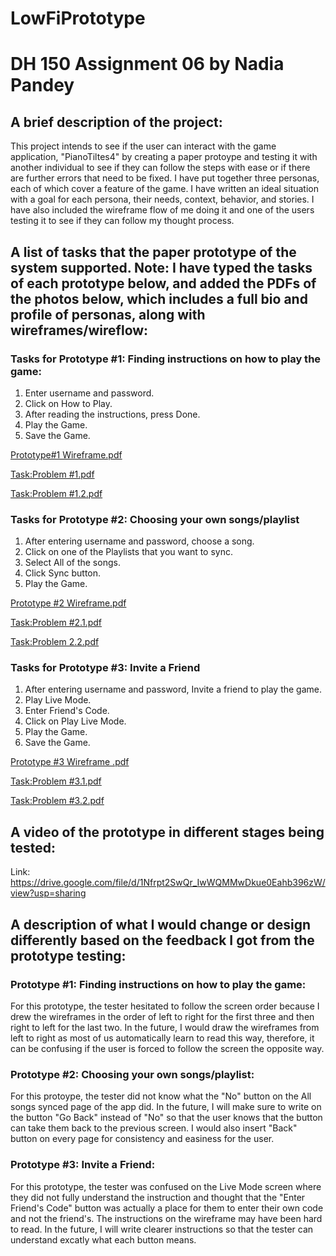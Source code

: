 # LowFiPrototype

# DH 150 Assignment 06 by Nadia Pandey

## A brief description of the project:

This project intends to see if the user can interact with the game application, "PianoTiltes4" by creating a paper protoype and testing it with another individual to see if they can follow the steps with ease or if there are further errors that need to be fixed. I have put together three personas, each of which cover a feature of the game. I have written an ideal situation with a goal for each persona, their needs, context, behavior, and stories. I have also included the wireframe flow of me doing it and one of the users testing it to see if they can follow my thought process.

## A list of tasks that the paper prototype of the system supported. Note: I have typed the tasks of each prototype below, and added the PDFs of the photos below, which includes a full bio and profile of personas, along with wireframes/wireflow:

### Tasks for Prototype #1: Finding instructions on how to play the game:
1. Enter username and password.
2. Click on How to Play.
3. After reading the instructions, press Done.
4. Play the Game.
5. Save the Game.

[Prototype#1 Wireframe.pdf](https://github.com/pandeynadia/nadia/files/4179020/Prototype.1.Wireframe.pdf)

[Task:Problem #1.pdf](https://github.com/pandeynadia/nadia/files/4179024/Task.Problem.1.pdf)

[Task:Problem #1.2.pdf](https://github.com/pandeynadia/nadia/files/4179029/Task.Problem.1.2.pdf)

### Tasks for Prototype #2: Choosing your own songs/playlist
1. After entering username and password, choose a song.
2. Click on one of the Playlists that you want to sync.
3. Select All of the songs.
4. Click Sync button.
5. Play the Game.

[Prototype #2 Wireframe.pdf](https://github.com/pandeynadia/nadia/files/4179035/Prototype.2.Wireframe.pdf)

[Task:Problem #2.1.pdf](https://github.com/pandeynadia/nadia/files/4179038/Task.Problem.2.1.pdf)

[Task:Problem 2.2.pdf](https://github.com/pandeynadia/nadia/files/4179039/Task.Problem.2.2.pdf)

### Tasks for Prototype #3: Invite a Friend
1. After entering username and password, Invite a friend to play the game.
2. Play Live Mode.
3. Enter Friend's Code.
4. Click on Play Live Mode.
5. Play the Game.
6. Save the Game.

[Prototype #3 Wireframe .pdf](https://github.com/pandeynadia/nadia/files/4179043/Prototype.3.Wireframe.pdf)

[Task:Problem #3.1.pdf](https://github.com/pandeynadia/nadia/files/4179046/Task.Problem.3.1.pdf)

[Task:Problem #3.2.pdf](https://github.com/pandeynadia/nadia/files/4179047/Task.Problem.3.2.pdf)

## A video of the prototype in different stages being tested:

Link: https://drive.google.com/file/d/1Nfrpt2SwQr_IwWQMMwDkue0Eahb396zW/view?usp=sharing

## A description of what I would change or design differently based on the feedback I got from the prototype testing:

### Prototype #1: Finding instructions on how to play the game:
For this prototype, the tester hesitated to follow the screen order because I drew the wireframes in the order of left to right for the first three and then right to left for the last two. In the future, I would draw the wireframes from left to right as most of us automatically learn to read this way, therefore, it can be confusing if the user is forced to follow the screen the opposite way.

### Prototype #2: Choosing your own songs/playlist:
For this protoype, the tester did not know what the "No" button on the All songs synced page of the app did. In the future, I will make sure to write on the button "Go Back" instead of "No" so that the user knows that the button can take them back to the previous screen. I would also insert "Back" button on every page for consistency and easiness for the user.

### Prototype #3: Invite a Friend:
For this prototype, the tester was confused on the Live Mode screen where they did not fully understand the instruction and thought that the "Enter Friend's Code" button was actually a place for them to enter their own code and not the friend's. The instructions on the wireframe may have been hard to read. In the future, I will write clearer instructions so that the tester can understand excatly what each button means. 

